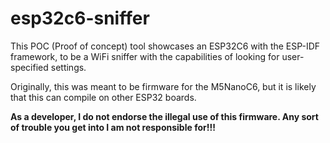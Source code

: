 # esp32c6-sniffer

This POC (Proof of concept) tool showcases an ESP32C6 with the ESP-IDF framework, to be a WiFi sniffer with the capabilities of looking for user-specified settings.

Originally, this was meant to be firmware for the M5NanoC6, but it is likely that this can compile on other ESP32 boards.

**As a developer, I do not endorse the illegal use of this firmware. Any sort of trouble you get into I am not responsible for!!!**
